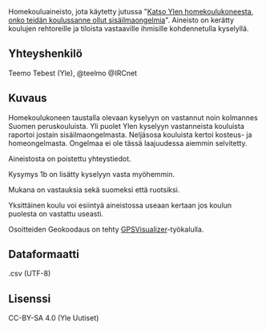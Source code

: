Homekouluaineisto, jota käytetty jutussa "<a href="
http://yle.fi/8872906" target="_blank">Katso Ylen homekoulukoneesta, onko teidän koulussanne ollut sisäilmaongelmia</a>". Aineisto on kerätty koulujen rehtoreille ja tiloista vastaaville ihmisille kohdennetulla kyselyllä.

## Yhteyshenkilö

Teemo Tebest (Yle), @teelmo @IRCnet

## Kuvaus

Homekoulukoneen taustalla olevaan kyselyyn on vastannut noin kolmannes Suomen peruskouluista. Yli puolet Ylen kyselyyn vastanneista kouluista raportoi jostain sisäilmaongelmasta. Neljäsosa kouluista kertoi kosteus- ja homeongelmasta. Ongelmaa ei ole tässä laajuudessa aiemmin selvitetty.

Aineistosta on poistettu yhteystiedot. 

Kysymys 1b on lisätty kyselyyn vasta myöhemmin.

Mukana on vastauksia sekä suomeksi että ruotsiksi.

Yksittäinen koulu voi esiintyä aineistossa useaan kertaan jos koulun puolesta on vastattu useasti.

Osoitteiden Geokoodaus on tehty <a href="http://www.gpsvisualizer.com/geocoder/">GPSVisualizer</a>-työkalulla. 

## Dataformaatti

.csv (UTF-8)

## Lisenssi

CC-BY-SA 4.0 (Yle Uutiset)